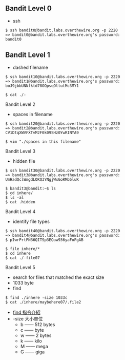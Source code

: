 ## Bandit Level 0
* ssh

```
$ ssh bandit0@bandit.labs.overthewire.org -p 2220
=> bandit0@bandit.labs.overthewire.org's password:
bandit0
```

## Bandit Level 1
* dashed filename

```
$ ssh bandit10@bandit.labs.overthewire.org -p 2220
=> bandit1@bandit.labs.overthewire.org's password:
boJ9jbbUNNfktd78OOpsqOltutMc3MY1

$ cat ./-
```

Bandit Level 2
* spaces in filename
```
$ ssh bandit20@bandit.labs.overthewire.org -p 2220
=> bandit2@bandit.labs.overthewire.org's password:
CV1DtqXWVFXTvM2F0k09SHz0YwRINYA9

$ vim "./spaces in this filename"
```

Bandit Level 3
* hidden file
```
$ ssh bandit30@bandit.labs.overthewire.org -p 2220
=> bandit3@bandit.labs.overthewire.org's password:
UmHadQclWmgdLOKQ3YNgjWxGoRMb5luK

$ bandit3@bandit:~$ ls
$ cd inhere/
$ ls -al
$ cat .hidden
```

Bandit Level 4
* identify file types
```
$ ssh bandit40@bandit.labs.overthewire.org -p 2220
=> bandit4@bandit.labs.overthewire.org's password:
$ pIwrPrtPN36QITSp3EQaw936yaFoFgAB

$ file inhere/*
$ cd inhere
$ cat ./-file07
```

Bandit Level 5
* search for files that matched the exact size
* 1033 byte
* find

```
$ find ./inhere -size 1033c
$ cat ./inhere/maybehere07/.file2
```

* [find 指令介紹](http://man.linuxde.net/find)
* -size 大小單位
  * b —— 512 bytes
  * c —— byte
  * w —— 2 bytes
  * k —— kilo
  * M —— mega
  * G —— giga